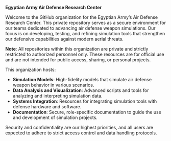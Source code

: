 **Egyptian Army Air Defense Research Center**

Welcome to the GitHub organization for the Egyptian Army’s Air Defense Research Center. This private repository serves as a secure environment for our teams dedicated to advancing air defense weapon simulations. Our focus is on developing, testing, and refining simulation tools that strengthen our defensive capabilities against modern aerial threats.

**Note**: All repositories within this organization are private and strictly restricted to authorized personnel only. These resources are for official use and are not intended for public access, sharing, or personal projects.

This organization hosts:
- **Simulation Models**: High-fidelity models that simulate air defense weapon behavior in various scenarios.
- **Data Analysis and Visualization**: Advanced scripts and tools for analyzing and interpreting simulation data.
- **Systems Integration**: Resources for integrating simulation tools with defense hardware and software.
- **Documentation**: Secure, role-specific documentation to guide the use and development of simulation projects.

Security and confidentiality are our highest priorities, and all users are expected to adhere to strict access control and data handling protocols.
